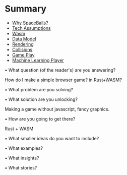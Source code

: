 # Summary

- [Why SpaceBalls?](./why.md)
- [Tech Assumptions](./assumptions.md)
- [Wasm](./wasm.md)
- [Data Model](./datamodel.md)
- [Rendering](./rendering.md)
- [Collisions](./collisions.md)
- [Game Play](./gameplay.md)
- [Machine Learning Player](./ml.md)




• What question (of the reader's) are you answering?

How do I make a simple browser game?
 in Rust+WASM?


• What problem are you solving?




• What solution are you unlocking?


Making a game without javascript, fancy graphics.



• How are you going to get there?

Rust + WASM




• What smaller ideas do you want to include?


• What examples?


• What insights?


• What stories?